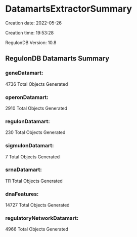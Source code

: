 # DatamartsExtractorSummary 
Creation date: 2022-05-26
 
Creation time: 19:53:28
 
RegulonDB Version: 10.8 

## RegulonDB Datamarts Summary 

 ### geneDatamart: 
 4736 Total Objects Generated
 ### operonDatamart: 
 2910 Total Objects Generated
 ### regulonDatamart: 
 230 Total Objects Generated
 ### sigmulonDatamart: 
 7 Total Objects Generated
 ### srnaDatamart: 
 111 Total Objects Generated
 ### dnaFeatures: 
 14727 Total Objects Generated
 ### regulatoryNetworkDatamart: 
 4966 Total Objects Generated